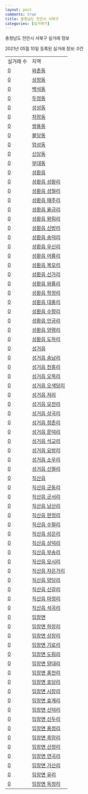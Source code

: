 ```yaml
---
layout: post
comments: true
title: 충청남도 천안시 서북구
categories: [실거래가]
---
```


충청남도 천안시 서북구 실거래 정보

2021년 05월 10일 등록된 실거래 정보: 0건


<table>
  <tr>
    <td>실거래 수</td>
    <td>지역</td>
  </tr>

  
  <tr>
    <td><a href="4413310100.html">0</a></td>
    <td><a href="4413310100.html">와촌동</a></td>
  </tr>
    

  <tr>
    <td><a href="4413310200.html">0</a></td>
    <td><a href="4413310200.html">성정동</a></td>
  </tr>
    

  <tr>
    <td><a href="4413310300.html">0</a></td>
    <td><a href="4413310300.html">백석동</a></td>
  </tr>
    

  <tr>
    <td><a href="4413310400.html">0</a></td>
    <td><a href="4413310400.html">두정동</a></td>
  </tr>
    

  <tr>
    <td><a href="4413310500.html">0</a></td>
    <td><a href="4413310500.html">성성동</a></td>
  </tr>
    

  <tr>
    <td><a href="4413310600.html">0</a></td>
    <td><a href="4413310600.html">차암동</a></td>
  </tr>
    

  <tr>
    <td><a href="4413310700.html">0</a></td>
    <td><a href="4413310700.html">쌍용동</a></td>
  </tr>
    

  <tr>
    <td><a href="4413310800.html">0</a></td>
    <td><a href="4413310800.html">불당동</a></td>
  </tr>
    

  <tr>
    <td><a href="4413310900.html">0</a></td>
    <td><a href="4413310900.html">업성동</a></td>
  </tr>
    

  <tr>
    <td><a href="4413311000.html">0</a></td>
    <td><a href="4413311000.html">신당동</a></td>
  </tr>
    

  <tr>
    <td><a href="4413311100.html">0</a></td>
    <td><a href="4413311100.html">부대동</a></td>
  </tr>
    

  <tr>
    <td><a href="4413325000.html">0</a></td>
    <td><a href="4413325000.html">성환읍</a></td>
  </tr>
    

  <tr>
    <td><a href="4413325021.html">0</a></td>
    <td><a href="4413325021.html">성환읍 성환리</a></td>
  </tr>
    

  <tr>
    <td><a href="4413325022.html">0</a></td>
    <td><a href="4413325022.html">성환읍 성월리</a></td>
  </tr>
    

  <tr>
    <td><a href="4413325023.html">0</a></td>
    <td><a href="4413325023.html">성환읍 매주리</a></td>
  </tr>
    

  <tr>
    <td><a href="4413325024.html">0</a></td>
    <td><a href="4413325024.html">성환읍 율금리</a></td>
  </tr>
    

  <tr>
    <td><a href="4413325025.html">0</a></td>
    <td><a href="4413325025.html">성환읍 왕림리</a></td>
  </tr>
    

  <tr>
    <td><a href="4413325026.html">0</a></td>
    <td><a href="4413325026.html">성환읍 신방리</a></td>
  </tr>
    

  <tr>
    <td><a href="4413325027.html">0</a></td>
    <td><a href="4413325027.html">성환읍 송덕리</a></td>
  </tr>
    

  <tr>
    <td><a href="4413325028.html">0</a></td>
    <td><a href="4413325028.html">성환읍 우신리</a></td>
  </tr>
    

  <tr>
    <td><a href="4413325029.html">0</a></td>
    <td><a href="4413325029.html">성환읍 어룡리</a></td>
  </tr>
    

  <tr>
    <td><a href="4413325030.html">0</a></td>
    <td><a href="4413325030.html">성환읍 복모리</a></td>
  </tr>
    

  <tr>
    <td><a href="4413325031.html">0</a></td>
    <td><a href="4413325031.html">성환읍 신가리</a></td>
  </tr>
    

  <tr>
    <td><a href="4413325032.html">0</a></td>
    <td><a href="4413325032.html">성환읍 와룡리</a></td>
  </tr>
    

  <tr>
    <td><a href="4413325033.html">0</a></td>
    <td><a href="4413325033.html">성환읍 학정리</a></td>
  </tr>
    

  <tr>
    <td><a href="4413325034.html">0</a></td>
    <td><a href="4413325034.html">성환읍 대홍리</a></td>
  </tr>
    

  <tr>
    <td><a href="4413325035.html">0</a></td>
    <td><a href="4413325035.html">성환읍 수향리</a></td>
  </tr>
    

  <tr>
    <td><a href="4413325036.html">0</a></td>
    <td><a href="4413325036.html">성환읍 안궁리</a></td>
  </tr>
    

  <tr>
    <td><a href="4413325037.html">0</a></td>
    <td><a href="4413325037.html">성환읍 양령리</a></td>
  </tr>
    

  <tr>
    <td><a href="4413325038.html">0</a></td>
    <td><a href="4413325038.html">성환읍 도하리</a></td>
  </tr>
    

  <tr>
    <td><a href="4413325300.html">0</a></td>
    <td><a href="4413325300.html">성거읍</a></td>
  </tr>
    

  <tr>
    <td><a href="4413325321.html">0</a></td>
    <td><a href="4413325321.html">성거읍 송남리</a></td>
  </tr>
    

  <tr>
    <td><a href="4413325322.html">0</a></td>
    <td><a href="4413325322.html">성거읍 천흥리</a></td>
  </tr>
    

  <tr>
    <td><a href="4413325323.html">0</a></td>
    <td><a href="4413325323.html">성거읍 오목리</a></td>
  </tr>
    

  <tr>
    <td><a href="4413325324.html">0</a></td>
    <td><a href="4413325324.html">성거읍 오색당리</a></td>
  </tr>
    

  <tr>
    <td><a href="4413325325.html">0</a></td>
    <td><a href="4413325325.html">성거읍 저리</a></td>
  </tr>
    

  <tr>
    <td><a href="4413325326.html">0</a></td>
    <td><a href="4413325326.html">성거읍 모전리</a></td>
  </tr>
    

  <tr>
    <td><a href="4413325327.html">0</a></td>
    <td><a href="4413325327.html">성거읍 삼곡리</a></td>
  </tr>
    

  <tr>
    <td><a href="4413325328.html">0</a></td>
    <td><a href="4413325328.html">성거읍 정촌리</a></td>
  </tr>
    

  <tr>
    <td><a href="4413325329.html">0</a></td>
    <td><a href="4413325329.html">성거읍 문덕리</a></td>
  </tr>
    

  <tr>
    <td><a href="4413325330.html">0</a></td>
    <td><a href="4413325330.html">성거읍 석교리</a></td>
  </tr>
    

  <tr>
    <td><a href="4413325331.html">0</a></td>
    <td><a href="4413325331.html">성거읍 요방리</a></td>
  </tr>
    

  <tr>
    <td><a href="4413325332.html">0</a></td>
    <td><a href="4413325332.html">성거읍 소우리</a></td>
  </tr>
    

  <tr>
    <td><a href="4413325333.html">0</a></td>
    <td><a href="4413325333.html">성거읍 신월리</a></td>
  </tr>
    

  <tr>
    <td><a href="4413325600.html">0</a></td>
    <td><a href="4413325600.html">직산읍</a></td>
  </tr>
    

  <tr>
    <td><a href="4413325621.html">0</a></td>
    <td><a href="4413325621.html">직산읍 군동리</a></td>
  </tr>
    

  <tr>
    <td><a href="4413325622.html">0</a></td>
    <td><a href="4413325622.html">직산읍 군서리</a></td>
  </tr>
    

  <tr>
    <td><a href="4413325623.html">0</a></td>
    <td><a href="4413325623.html">직산읍 남산리</a></td>
  </tr>
    

  <tr>
    <td><a href="4413325624.html">0</a></td>
    <td><a href="4413325624.html">직산읍 판정리</a></td>
  </tr>
    

  <tr>
    <td><a href="4413325625.html">0</a></td>
    <td><a href="4413325625.html">직산읍 수헐리</a></td>
  </tr>
    

  <tr>
    <td><a href="4413325626.html">0</a></td>
    <td><a href="4413325626.html">직산읍 삼은리</a></td>
  </tr>
    

  <tr>
    <td><a href="4413325627.html">0</a></td>
    <td><a href="4413325627.html">직산읍 상덕리</a></td>
  </tr>
    

  <tr>
    <td><a href="4413325628.html">0</a></td>
    <td><a href="4413325628.html">직산읍 부송리</a></td>
  </tr>
    

  <tr>
    <td><a href="4413325629.html">0</a></td>
    <td><a href="4413325629.html">직산읍 모시리</a></td>
  </tr>
    

  <tr>
    <td><a href="4413325630.html">0</a></td>
    <td><a href="4413325630.html">직산읍 자은가리</a></td>
  </tr>
    

  <tr>
    <td><a href="4413325631.html">0</a></td>
    <td><a href="4413325631.html">직산읍 양당리</a></td>
  </tr>
    

  <tr>
    <td><a href="4413325632.html">0</a></td>
    <td><a href="4413325632.html">직산읍 신갈리</a></td>
  </tr>
    

  <tr>
    <td><a href="4413325633.html">0</a></td>
    <td><a href="4413325633.html">직산읍 마정리</a></td>
  </tr>
    

  <tr>
    <td><a href="4413325634.html">0</a></td>
    <td><a href="4413325634.html">직산읍 석곡리</a></td>
  </tr>
    

  <tr>
    <td><a href="4413331000.html">0</a></td>
    <td><a href="4413331000.html">입장면</a></td>
  </tr>
    

  <tr>
    <td><a href="4413331021.html">0</a></td>
    <td><a href="4413331021.html">입장면 하장리</a></td>
  </tr>
    

  <tr>
    <td><a href="4413331022.html">0</a></td>
    <td><a href="4413331022.html">입장면 상장리</a></td>
  </tr>
    

  <tr>
    <td><a href="4413331023.html">0</a></td>
    <td><a href="4413331023.html">입장면 기로리</a></td>
  </tr>
    

  <tr>
    <td><a href="4413331024.html">0</a></td>
    <td><a href="4413331024.html">입장면 도림리</a></td>
  </tr>
    

  <tr>
    <td><a href="4413331025.html">0</a></td>
    <td><a href="4413331025.html">입장면 양대리</a></td>
  </tr>
    

  <tr>
    <td><a href="4413331026.html">0</a></td>
    <td><a href="4413331026.html">입장면 홍천리</a></td>
  </tr>
    

  <tr>
    <td><a href="4413331027.html">0</a></td>
    <td><a href="4413331027.html">입장면 호당리</a></td>
  </tr>
    

  <tr>
    <td><a href="4413331028.html">0</a></td>
    <td><a href="4413331028.html">입장면 시장리</a></td>
  </tr>
    

  <tr>
    <td><a href="4413331029.html">0</a></td>
    <td><a href="4413331029.html">입장면 효계리</a></td>
  </tr>
    

  <tr>
    <td><a href="4413331030.html">0</a></td>
    <td><a href="4413331030.html">입장면 신덕리</a></td>
  </tr>
    

  <tr>
    <td><a href="4413331031.html">0</a></td>
    <td><a href="4413331031.html">입장면 신두리</a></td>
  </tr>
    

  <tr>
    <td><a href="4413331032.html">0</a></td>
    <td><a href="4413331032.html">입장면 용정리</a></td>
  </tr>
    

  <tr>
    <td><a href="4413331033.html">0</a></td>
    <td><a href="4413331033.html">입장면 흑암리</a></td>
  </tr>
    

  <tr>
    <td><a href="4413331034.html">0</a></td>
    <td><a href="4413331034.html">입장면 산정리</a></td>
  </tr>
    

  <tr>
    <td><a href="4413331035.html">0</a></td>
    <td><a href="4413331035.html">입장면 연곡리</a></td>
  </tr>
    

  <tr>
    <td><a href="4413331036.html">0</a></td>
    <td><a href="4413331036.html">입장면 가산리</a></td>
  </tr>
    

  <tr>
    <td><a href="4413331037.html">0</a></td>
    <td><a href="4413331037.html">입장면 유리</a></td>
  </tr>
    

  <tr>
    <td><a href="4413331038.html">0</a></td>
    <td><a href="4413331038.html">입장면 독정리</a></td>
  </tr>
    


</table>
    